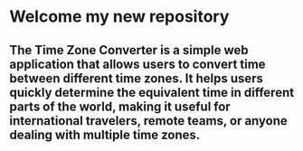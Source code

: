 # Welcome my new repository

## The Time Zone Converter is a simple web application that allows users to convert time between different time zones. It helps users quickly determine the equivalent time in different parts of the world, making it useful for international travelers, remote teams, or anyone dealing with multiple time zones.
